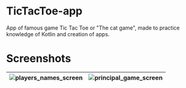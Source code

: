 # TicTacToe-app

App of famous game Tic Tac Toe or "The cat game", made to practice knowledge of Kotlin and creation of apps. 

# Screenshots

| ![players_names_screen](https://user-images.githubusercontent.com/38482128/165190503-a46bede0-6925-41ce-bfad-6e37e0a30402.png) | ![principal_game_screen](https://user-images.githubusercontent.com/38482128/165190514-ea06c58c-df98-4904-8b1f-c74d0ad61fdb.png) |
| ------------ | ------------ |

